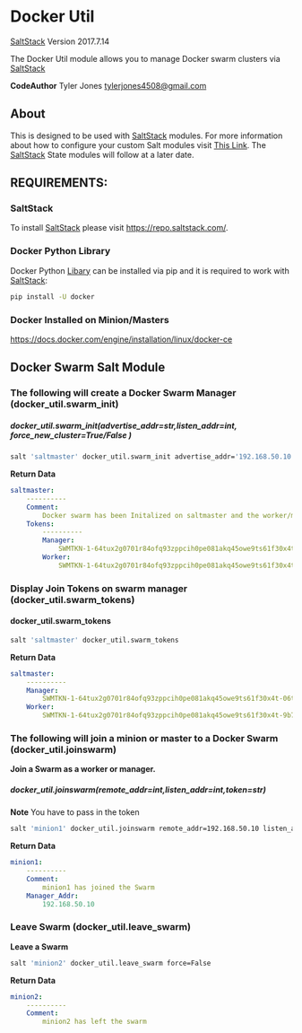 # Docker Util

[SaltStack](https://github.com/saltstack/salt) Version 2017.7.14

The Docker Util module allows you to manage Docker swarm clusters via [SaltStack](https://github.com/saltstack/salt)

**CodeAuthor** Tyler Jones <tylerjones4508@gmail.com>

## About

This is designed to be used with [SaltStack](https://github.com/saltstack/salt) modules. For more information about how to configure your custom Salt modules visit [This     Link](https://docs.saltstack.com/en/latest/ref/modules/#writing-execution-modules). The [SaltStack](https://github.com/saltstack/salt) State modules will follow at a later date.

## REQUIREMENTS:

### SaltStack

To install [SaltStack](https://github.com/saltstack/salt) please visit https://repo.saltstack.com/.


### Docker Python Library

Docker Python [Libary](https://pypi.python.org/pypi/docker/) can be installed via pip and it is required to work with [SaltStack](https://github.com/saltstack/salt):

```bash
pip install -U docker
```
### Docker Installed on Minion/Masters

https://docs.docker.com/engine/installation/linux/docker-ce


## Docker Swarm Salt Module

### The following will create a Docker Swarm Manager (docker_util.swarm_init)

##### docker_util.swarm_init(advertise_addr=str,listen_addr=int, force_new_cluster=True/False )

```bash
salt 'saltmaster' docker_util.swarm_init advertise_addr='192.168.50.10' listen_addr='0.0.0.0' force_new_cluster=False
```

**Return Data**

```yaml
saltmaster:
    ----------
    Comment:
        Docker swarm has been Initalized on saltmaster and the worker/manager Join token is below
    Tokens:
        ----------
        Manager:
            SWMTKN-1-64tux2g0701r84ofq93zppcih0pe081akq45owe9ts61f30x4t-06trjugdu7x2z47j938s54ilh
        Worker:
            SWMTKN-1-64tux2g0701r84ofq93zppcih0pe081akq45owe9ts61f30x4t-9b7lviz7pj17jd1bk0k54dehc
```


### Display Join Tokens on swarm manager (docker_util.swarm_tokens)

#### docker_util.swarm_tokens

```bash
salt 'saltmaster' docker_util.swarm_tokens
```

**Return Data**

```yaml
saltmaster:
    ----------
    Manager:
        SWMTKN-1-64tux2g0701r84ofq93zppcih0pe081akq45owe9ts61f30x4t-06trjugdu7x2z47j938s54ilh
    Worker:
        SWMTKN-1-64tux2g0701r84ofq93zppcih0pe081akq45owe9ts61f30x4t-9b7lviz7pj17jd1bk0k54dehc
```

### The following will join a minion or master to a Docker Swarm (docker_util.joinswarm)

**Join a Swarm as a worker or manager.**

##### docker_util.joinswarm(remote_addr=int,listen_addr=int,token=str)

**Note** You have to pass in the token


```bash
salt 'minion1' docker_util.joinswarm remote_addr=192.168.50.10 listen_addr='0.0.0.0' token='SWMTKN-1-64tux2g0701r84ofq93zppcih0pe081akq45owe9ts61f30x4t-06trjugdu7x2z47j938s54il'
```

**Return Data**

```yaml
minion1:
    ----------
    Comment:
        minion1 has joined the Swarm
    Manager_Addr:
        192.168.50.10
```

### Leave Swarm (docker_util.leave_swarm)

**Leave a Swarm**

```bash
salt 'minion2' docker_util.leave_swarm force=False
```

**Return Data**

```yaml
minion2:
    ----------
    Comment:
        minion2 has left the swarm
```


